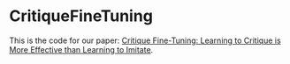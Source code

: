 # CritiqueFineTuning

This is the code for our paper: [Critique Fine-Tuning: Learning to Critique is More Effective than Learning to Imitate](https://arxiv.org/abs/2501.17703).

